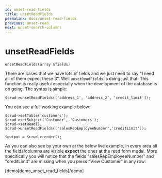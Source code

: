 ```yaml
---
id: unset-read-fields
title: unsetReadFields
permalink: docs/unset-read-fields
previous: unset-read
next: unset-search-columns
---
```


# unsetReadFields


<pre><code class="php">unsetReadFields(array $fields)</code></pre>
There are cases that we have lots of fields and we just need to say "I need all of them expect these 3". Well <code>unsetReadFields</code> is doing just that! This function is really useful especially when the development of the database is on going. The syntax is simple:

<pre><code class="php">$crud->unsetReadFields(['address_1', 'address_2', 'credit_limit']);</code></pre>

You can see a full working example below:

<pre><code class="php">$crud->setTable('customers');
$crud->setSubject('Customer', 'Customers');
$crud->setRead();
$crud->unsetReadFields(['salesRepEmployeeNumber','creditLimit']);

$output = $crud->render();</code></pre>

As you can also see by your own at the below live example, in every area all the fields/columns are visible <strong>expect</strong> the ones at the read form modal. More specifically you will notice that the fields "salesRepEmployeeNumber" and "creditLimit" are missing when you press "View Customer" in any row:

[demo]demo_unset_read_fields[/demo]